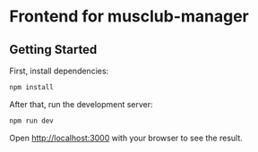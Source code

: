 # Frontend for musclub-manager

## Getting Started

First, install dependencies:

```bash
npm install
```

After that, run the development server:

```bash
npm run dev
```

Open [http://localhost:3000](http://localhost:3000) with your browser to see the result.
